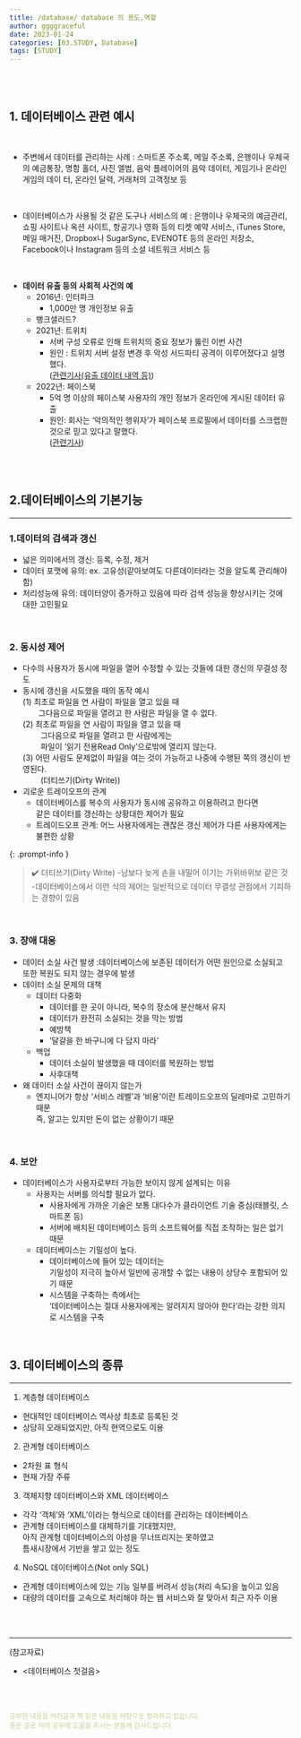 ```yaml
---
title: /database/ database 의 용도,역할
author: ggggraceful
date: 2023-01-24
categories: [03.STUDY, Database]
tags: [STUDY]
---
```


<br/>
<br/>

## 1. 데이터베이스 관련 예시

<br/>
 
- 주변에서 데이터를 관리하는 사례
: 스마트폰 주소록, 메일 주소록, 은행이나 우체국의 예금통장, 명함 홀더, 사진 앨범, 음악 플레이어의 음악 데이터, 게임기나 온라인 게임의 데이
터, 온라인 달력, 거래처의 고객정보 등

<br/>

- 데이터베이스가 사용될 것 같은 도구나 서비스의 예
: 은행이나 우체국의 예금관리, 쇼핑 사이트나 옥션 사이트, 항공기나 영화 등의 티켓 예약 서비스, iTunes Store, 메일 매거진, Dropbox나
  SugarSync, EVENOTE 등의 온라인 저장소, Facebook이나 Instagram 등의 소셜 네트워크 서비스 등

<br/>

- **데이터 유출 등의 사회적 사건의 예**
  - 2016년: 인터파크
    - 1,000만 명 개인정보 유출
  - 뱅크샐러드?
  - 2021년: 트위치
    - 서버 구성 오류로 인해 트위치의 중요 정보가 뚫린 이번 사건
    - 원인 : 트위치 서버 설정 변경 후 악성 서드파티 공격이 이루어졌다고 설명했다.  
      ([관련기사(유출 데이터 내역 등)](https://www.ciokorea.com/news/210924))
  - 2022년: 페이스북 
    - 5억 명 이상의 페이스북 사용자의 개인 정보가 온라인에 게시된 데이터 유출
    - 원인: 회사는 ‘악의적인 행위자’가 페이스북 프로필에서 데이터를 스크랩한 것으로 믿고 있다고 말했다.  
      ([관련기사](http://www.fortunekorea.co.kr/news/articleView.html?idxno=25127))
 
<br/>
<br/>

## 2.데이터베이스의 기본기능

---

### 1.데이터의 검색과 갱신

- 넓은 의미에서의 갱신: 등록, 수정, 제거
- 데이터 포맷에 유의: ex. 고유성(같아보여도 다른데이터라는 것을 알도록 관리해야함)
- 처리성능에 유의: 데이터양이 증가하고 있음에 따라 검색 성능을 향상시키는 것에 대한 고민필요

<br/>

### 2. 동시성 제어

- 다수의 사용자가 동시에 파일을 열어 수정할 수 있는 것들에 대한 갱신의 무결성 정도
- 동시에 갱신을 시도했을 때의 동작 예시  
  (1) 최초로 파일을 연 사람이 파일을 열고 있을 때   
  　　그다음으로 파일을 열려고 한 사람은 파일을 열 수 없다.  
  (2) 최초로 파일을 연 사람이 파일을 열고 있을 때   
  　　 그다음으로 파일을 열려고 한 사람에게는  
  　　 파일이 ‘읽기 전용Read Only’으로밖에 열리지 않는다.  
  (3) 어떤 사람도 문제없이 파일을 여는 것이 가능하고 나중에 수행된 쪽의 갱신이 반영된다.  
  　　 (더티쓰기(Dirty Write))
- 괴로운 트레이오프의 관계 
  - 데이터베이스를 복수의 사용자가 동시에 공유하고 이용하려고 한다면  
    같은 데이터를 갱신하는 상황대한 제어가 필요
  - 트레이드오프 관계: 어느 사용자에게는 괜찮은 갱신 제어가 다른 사용자에게는 불편한 상황

{: .prompt-info }
> ✔️ 더티쓰기(Dirty Write)
> -남보다 늦게 손을 내밀어 이기는 가위바위보 같은 것
> -데이터베이스에서 이런 식의 제어는 일반적으로 데이터 무결성 관점에서 기피하는 경향이 있음

<br/>

### 3. 장애 대응

- 데이터 소실 사건 발생 
  :데이터베이스에 보존된 데이터가 어떤 원인으로 소실되고 또한 복원도 되지 않는 경우에 발생
- 데이터 소실 문제의 대책
  - 데이터 다중화
     - 데이터를 한 곳이 아니라, 복수의 장소에 분산해서 유지
     - 데이터가 완전히 소실되는 것을 막는 방법
     - 예방책
     - '달걀을 한 바구니에 다 담지 마라'
  - 백업
     - 데이터 소실이 발생했을 때 데이터를 복원하는 방법
     - 사후대책
- 왜 데이터 소실 사건이 끊이지 않는가
  - 엔지니어가 항상 ‘서비스 레벨’과 ‘비용’이란 트레이드오프의 딜레마로 고민하기 때문  
    즉, 알고는 있지만 돈이 없는 상황이기 때문

<br/>

### 4. 보안 
  
- 데이터베이스가 사용자로부터 가능한 보이지 않게 설계되는 이유
  - 사용자는 서버를 의식할 필요가 없다.
    - 사용자에게 가까운 기술은 보통 대다수가 클라이언트 기술 중심(태블릿, 스마트폰 등)
    - 서버에 배치된 데이터베이스 등의 소프트웨어를 직접 조작하는 일은 없기 때문
  - 데이터베이스는 기밀성이 높다.
    -  데이터베이스에 들어 있는 데이터는  
       기밀성이 지극히 높아서 일반에 공개할 수 없는 내용이 상당수 포함되어 있기 때문
    - 시스템을 구축하는 측에서는  
      ‘데이터베이스는 절대 사용자에게는 알려지지 않아야 한다’라는 강한 의지로 시스템을 구축
   
<br/>

## 3. 데이터베이스의 종류

---

1. 계층형 데이터베이스
  - 현대적인 데이터베이스 역사상 최초로 등록된 것
  - 상당히 오래되었지만, 아직 현역으로도 이용

2. 관계형 데이터베이스
  - 2차원 표 형식
  - 현재 가장 주류

3. 객체지향 데이터베이스와 XML 데이터베이스
  - 각각 ‘객체’와 ‘XML’이라는 형식으로 데이터를 관리하는 데이터베이스
  - 관계형 데이터베이스를 대체하기를 기대했지만,  
    아직 관계형 데이터베이스의 아성을 무너뜨리지는 못하였고  
    틈새시장에서 기반을 쌓고 있는 정도

4. NoSQL 데이터베이스(Not only SQL)
  - 관계형 데이터베이스에 있는 기능 일부를 버려서 성능(처리 속도)을 높이고 있음
  - 대량의 데이터를 고속으로 처리해야 하는 웹 서비스와 잘 맞아서 최근 자주 이용

<br/>
<br/>

---

(참고자료)

- <데이터베이스 첫걸음>

<br/>
<br/>

<span style="font-size: 12px; color:  #cbce91"> 공부한 내용을 여러글과 책 읽은 내용을 바탕으로 정리하고 있습니다.</span>  
<span style="font-size: 12px; color:  #cbce91"> 좋은 글로 저의 공부에 도움을 주시는 분들께 감사드립니다. </span>

<!--

❤️면접예상질문 ❤️

-->
